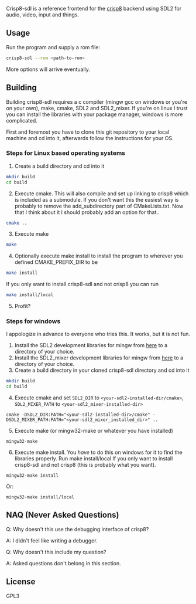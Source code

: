 Crisp8-sdl is a reference frontend for the [crisp8](https://github.com/ahellqui/crisp8) backend using SDL2 for audio, video, input and things.

## Usage
Run the program and supply a rom file:

```sh
crisp8-sdl --rom <path-to-rom>
```

More options will arrive eventually.

## Building
Building crisp8-sdl requires a c compiler (mingw gcc on windows or you're on your own), make, cmake, SDL2 and SDL2_mixer. If you're on linux I trust you can install the libraries with your package manager, windows is more complicated.

First and foremost you have to clone this git repository to your local machine and cd into it, afterwards follow the instructions for your OS.

### Steps for Linux based operating systems
1. Create a build directory and cd into it
```sh
mkdir build
cd build
```
2. Execute cmake. This will also compile and set up linking to crisp8 which is included as a submodule. If you don't want this the easiest way is probably to remove the add\_subdirectory part of CMakeLists.txt. Now that I think about it I should probably add an option for that..
```sh
cmake ..
```
3. Execute make
```sh
make
```
4. Optionally execute make install to install the program to wherever you defined CMAKE\_PREFIX\_DIR to be
```sh
make install
```

If you only want to install crisp8-sdl and not crisp8 you can run
```sh
make install/local
```

5. Profit?

### Steps for windows
I appologize in advance to everyone who tries this. It works, but it is not fun.

1. Install the SDL2 development libraries for mingw from [here](https://www.libsdl.org/download-2.0.php) to a directory of your choice.
2. Install the SDL2_mixer development libraries for mingw from [here](https://www.libsdl.org/projects/SDL_mixer/) to a directory of your choice.
3. Create a build directory in your cloned crisp8-sdl directory and cd into it
```sh
mkdir build
cd build
```
4. Execute cmake and set `SDL2_DIR` to `<your-sdl2-installed-dir/cmake>`, `SDL2_MIXER_PATH` to `<your-sdl2_mixer-installed-dir>`
```
cmake -DSDL2_DIR:PATH="<your-sdl2-installed-dir>/cmake" -DSDL2_MIXER_PATH:PATH="<your-sdl2_mixer_installed_dir>" ..
```
5. Execute make (or mingw32-make or whatever you have installed)
```
mingw32-make
```
6. Execute make install. You *have* to do this on windows for it to find the libraries properly. Run make install/local If you only want to install crisp8-sdl and not crisp8 (this is probably what you want).
```
mingw32-make install
```
Or:
```
mingw32-make install/local
```

## NAQ (Never Asked Questions)
Q: Why doesn't this use the debugging interface of crisp8?

A: I didn't feel like writing a debugger.

Q: Why doesn't this include my question?

A: Asked questions don't belong in this section.

## License
GPL3
